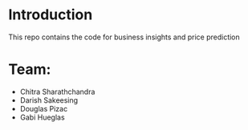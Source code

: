 # Introduction
This repo contains the code for business insights and price prediction

# Team:
- Chitra Sharathchandra
- Darish Sakeesing
- Douglas Pizac
- Gabi Hueglas
